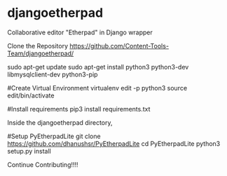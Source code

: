 # djangoetherpad
Collaborative editor "Etherpad" in Django wrapper

Clone the Repository https://github.com/Content-Tools-Team/djangoetherpad/

sudo apt-get update
sudo apt-get install python3 python3-dev libmysqlclient-dev python3-pip

#Create Virtual Environment
virtualenv edit -p python3
source edit/bin/activate

#Install requirements
pip3 install requirements.txt

Inside the djangoetherpad directory,

#Setup PyEtherpadLite
git clone https://github.com/dhanushsr/PyEtherpadLite
cd PyEtherpadLite
python3 setup.py install

Continue Contributing!!!!
